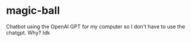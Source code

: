 # magic-ball
Chatbot using the OpenAI GPT for my computer so I don't have to use the chatgpt. Why? Idk

